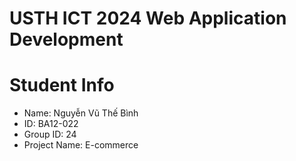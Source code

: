 USTH ICT 2024 Web Application Development
=====================================================

Student Info
=======================

* Name: Nguyễn Vũ Thế Bình
* ID: BA12-022
* Group ID: 24
* Project Name: E-commerce
